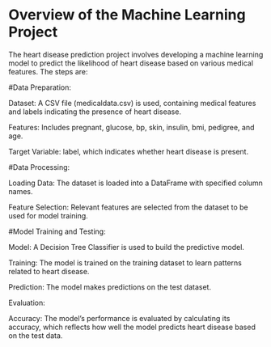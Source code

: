 # Overview of the Machine Learning Project

The heart disease prediction project involves developing a machine learning model to predict the likelihood of heart disease based on various medical features. The steps are:

#Data Preparation:

Dataset: A CSV file (medicaldata.csv) is used, containing medical features and labels indicating the presence of heart disease.

Features: Includes pregnant, glucose, bp, skin, insulin, bmi, pedigree, and age.

Target Variable: label, which indicates whether heart disease is present.

#Data Processing:

Loading Data: The dataset is loaded into a DataFrame with specified column names.

Feature Selection: Relevant features are selected from the dataset to be used for model training.

#Model Training and Testing:

Model: A Decision Tree Classifier is used to build the predictive model.

Training: The model is trained on the training dataset to learn patterns related to heart disease.

Prediction: The model makes predictions on the test dataset.

Evaluation:

Accuracy: The model’s performance is evaluated by calculating its accuracy, which reflects how well the model predicts heart disease based on the test data.



